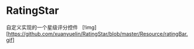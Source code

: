 # RatingStar
   自定义实现的一个星级评分控件
   [!img][https://github.com/xuanyuelin/RatingStar/blob/master/Resource/ratingBar.gif]
